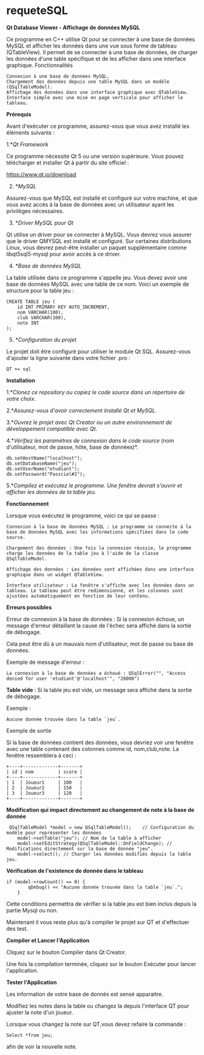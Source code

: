 # requeteSQL

**Qt Database Viewer - Affichage de données MySQL**

Ce programme en C++ utilise Qt pour se connecter à une base de données MySQL et afficher les données dans une vue sous forme de tableau (QTableView). Il permet de se connecter à une base de données, de charger les données d'une table spécifique et de les afficher dans une interface graphique.
Fonctionnalités

    Connexion à une base de données MySQL.
    Chargement des données depuis une table MySQL dans un modèle (QSqlTableModel).
    Affichage des données dans une interface graphique avec QTableView.
    Interface simple avec une mise en page verticale pour afficher le tableau.

**Prérequis**

Avant d'exécuter ce programme, assurez-vous que vous avez installé les éléments suivants :

1.**Qt Framework*

Ce programme nécessite Qt 5 ou une version supérieure. Vous pouvez télécharger et installer Qt à partir du site officiel :

https://www.qt.io/download

2. **MySQL*

Assurez-vous que MySQL est installé et configuré sur votre machine, et que vous avez accès à la base de données avec un utilisateur ayant les privilèges nécessaires.

3. **Driver MySQL pour Qt*

Qt utilise un driver pour se connecter à MySQL. Vous devrez vous assurer que le driver QMYSQL est installé et configuré. Sur certaines distributions Linux, vous devrez peut-être installer un paquet supplémentaire comme libqt5sql5-mysql pour avoir accès à ce driver.

4. **Base de données MySQL*

La table utilisée dans ce programme s'appelle jeu. Vous devez avoir une base de données MySQL avec une table de ce nom. Voici un exemple de structure pour la table jeu :
```
CREATE TABLE jeu (
    id INT PRIMARY KEY AUTO_INCREMENT,
    nom VARCHAR(100),
    club VARCHAR(100),
    note INT
);
```
5. **Configuration du projet*

Le projet doit être configuré pour utiliser le module Qt SQL. Assurez-vous d'ajouter la ligne suivante dans votre fichier .pro :
```
QT += sql

```
**Installation**

1.**Clonez ce repository ou copiez le code source dans un répertoire de votre choix*.

2.**Assurez-vous d'avoir correctement installé Qt et MySQL*.

3.**Ouvrez le projet avec Qt Creator ou un autre environnement de développement compatible avec Qt*.

4.**Vérifiez les paramètres de connexion dans le code source* (nom d'utilisateur, mot de passe, hôte, base de données)*.
```
db.setHostName("localhost");
db.setDatabaseName("jeu");
db.setUserName("etudiant");
db.setPassword("Passciel#2");
```
5.**Compilez et exécutez le programme. Une fenêtre devrait s'ouvrir et afficher les données de la table jeu*.

**Fonctionnement**

Lorsque vous exécutez le programme, voici ce qui se passe :

    Connexion à la base de données MySQL : Le programme se connecte à la base de données MySQL avec les informations spécifiées dans le code source.

    Chargement des données : Une fois la connexion réussie, le programme charge les données de la table jeu à l'aide de la classe QSqlTableModel.

    Affichage des données : Les données sont affichées dans une interface graphique dans un widget QTableView.

    Interface utilisateur : La fenêtre s'affiche avec les données dans un tableau. Le tableau peut être redimensionné, et les colonnes sont ajustées automatiquement en fonction de leur contenu.
    
**Erreurs possibles**

Erreur de connexion à la base de données : Si la connexion échoue, un message d'erreur détaillant la cause de l'échec sera affiché dans la sortie de débogage. 

Cela peut être dû à un mauvais nom d'utilisateur, mot de passe ou base de données.

Exemple de message d'erreur :
```
La connexion à la base de données a échoué : QSqlError("", "Access denied for user 'etudiant'@'localhost'", "28000")
```
**Table vide** : Si la table jeu est vide, un message sera affiché dans la sortie de débogage.

Exemple :
```
Aucune donnée trouvée dans la table `jeu`.
```
Exemple de sortie

Si la base de données contient des données, vous devriez voir une fenêtre avec une table contenant des colonnes comme id, nom,club,note. La fenêtre ressemblera à ceci :
```
+----+-------------+-------+
| id | nom         | score |
+----+-------------+-------+
| 1  | Joueur1     | 100   |
| 2  | Joueur2     | 150   |
| 3  | Joueur3     | 120   |
+----+-------------+-------+
```
**Modification qui impact directement au changement de note à la base de donnée**
```
 QSqlTableModel *model = new QSqlTableModel();    // Configuration du modèle pour représenter les données
    model->setTable("jeu"); // Nom de la table à afficher
    model->setEditStrategy(QSqlTableModel::OnFieldChange); // Modifications directement sur la base de donnée "jeu".
    model->select(); // Charger les données modifiés depuis la table jeu.
```
**Vérification de l'existence de donnée dans le tableau** 
```
if (model->rowCount() == 0) {
        qDebug() << "Aucune donnée trouvée dans la table `jeu`.";
    }
```
Cette conditions permettra de vérifier si la table jeu est bien inclus depuis la partie Mysql ou non.

Maintenant il vous reste plus qu'à compiler le projet sur QT et d'effectuer des test.

**Compiler et Lancer l'Application**

Cliquez sur le bouton Compiler dans Qt Creator.

Une fois la compilation terminée, cliquez sur le bouton Exécuter pour lancer l'application.

**Tester l'Application**

Les information de votre base de donnés est sensé apparaitre.

Modifiez les notes dans la table ou changez la depuis l'interface QT pour ajuster la note d'un joueur.

Lorsque vous changez la note sur QT,vous devez refaire la commande :

    Select *from jeu;
    
afin de voir la nouvelle note.
    

